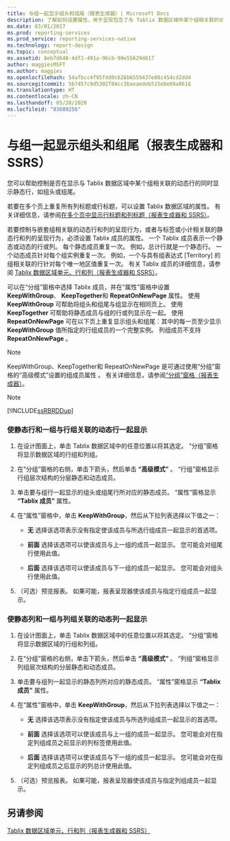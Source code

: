 ```yaml
---
title: 与组一起显示组头和组尾（报表生成器）| Microsoft Docs
description: 了解如何设置属性，用于呈现包含了与 Tablix 数据区域中某个组相关联的动态行的页眉和页脚。
ms.date: 03/01/2017
ms.prod: reporting-services
ms.prod_service: reporting-services-native
ms.technology: report-design
ms.topic: conceptual
ms.assetid: 8eb7d648-4df2-491a-96cb-99e55629d617
author: maggiesMSFT
ms.author: maggies
ms.openlocfilehash: 54afbcc4f95fdd0c626b6559437e08c454cd2dd4
ms.sourcegitcommit: 5b7457c9d5302f84cc3baeaedeb515e8e69a8616
ms.translationtype: HT
ms.contentlocale: zh-CN
ms.lasthandoff: 05/20/2020
ms.locfileid: "83689256"
---
```

# <a name="display-headers-and-footers-with-a-group-report-builder-and-ssrs"></a>与组一起显示组头和组尾（报表生成器和 SSRS）
  您可以帮助控制是否在显示与 Tablix 数据区域中某个组相关联的动态行的同时显示静态行，如组头或组尾。  
  
 若要在多个页上重复所有列标题或行标题，可以设置 Tablix 数据区域的属性。 有关详细信息，请参阅[在多个页中显示行标题和列标题（报表生成器和 SSRS）](display-row-and-column-headers-on-multiple-pages-report-builder-and-ssrs.md)。  
  
 若要控制与嵌套组相关联的动态行和列的呈现行为，或者与标签或小计相关联的静态行和列的呈现行为，必须设置 Tablix 成员的属性。 一个 Tablix 成员表示一个静态或动态的行或列。 每个静态成员重复一次。 例如，总计行就是一个静态行。 一个动态成员针对每个组实例重复一次。 例如，一个与具有组表达式 [Territory] 的组相关联的行针对每个唯一地区值重复一次。 有关 Tablix 成员的详细信息，请参阅 [Tablix 数据区域单元、行和列（报表生成器和 SSRS）](../../reporting-services/report-design/tablix-data-region-cells-rows-and-columns-report-builder-and-ssrs.md)。  
  
 可以在“分组”窗格中选择 Tablix 成员，并在“属性”窗格中设置 **KeepWithGroup**、 **KeepTogether**和 **RepeatOnNewPage** 属性。 使用 **KeepWithGroup** 可帮助将组头和组尾与组显示在相同页上。 使用 **KeepTogether** 可帮助将静态成员与组的行或列显示在一起。 使用 **RepeatOnNewPage** 可在以下页上重复显示组头和组尾：其中的每一页至少显示 **KeepWithGroup** 值所指定的行组成员的一个完整实例。 列组成员不支持**RepeatOnNewPage** 。  
  
> [!NOTE]  
>  KeepWithGroup、KeepTogether和 RepeatOnNewPage 是可通过使用“分组”窗格的“高级模式”设置的组成员属性   。 有关详细信息，请参阅[“分组”窗格（报表生成器）](../../reporting-services/report-design/grouping-pane-report-builder.md)。  
  
> [!NOTE]  
>  [!INCLUDE[ssRBRDDup](../../includes/ssrbrddup-md.md)]  
  
### <a name="to-keep-a-static-row-with-a-set-of-dynamic-rows-associated-with-a-row-group"></a>使静态行和一组与行组关联的动态行一起显示  
  
1.  在设计图面上，单击 Tablix 数据区域中的任意位置以将其选定。 “分组”窗格将显示数据区域的行组和列组。  
  
2.  在“分组”窗格的右侧，单击下箭头，然后单击 **“高级模式”** 。 “行组”窗格显示行组层次结构的分层静态和动态成员。  
  
3.  单击要与组行一起显示的组头或组尾行所对应的静态成员。 “属性”窗格显示 **“Tablix 成员”** 属性。  
  
4.  在“属性”窗格中，单击 **KeepWithGroup**，然后从下拉列表选择以下值之一：  
  
    -   **无** 选择该选项表示没有指定使该成员与所选行组成员一起显示的首选项。  
  
    -   **前面** 选择该选项可以使该成员与上一组的成员一起显示。 您可能会对组尾行使用此值。  
  
    -   **后面** 选择该选项可以使该成员与下一组的成员一起显示。 您可能会对组头行使用此值。  
  
5.  （可选）预览报表。 如果可能，报表呈现器使该成员与指定行组成员一起显示。  
  
### <a name="to-keep-a-static-column-with-a-set-of-dynamic-columns-associated-with-a-column-group"></a>使静态列和一组与列组关联的动态列一起显示  
  
1.  在设计图面上，单击 Tablix 数据区域中的任意位置以将其选定。 “分组”窗格将显示数据区域的行组和列组。  
  
2.  在“分组”窗格的右侧，单击下箭头，然后单击 **“高级模式”** 。 “列组”窗格显示列组层次结构的分层静态和动态成员。  
  
3.  单击要与组列一起显示的静态列所对应的静态成员。 “属性”窗格显示 **“Tablix 成员”** 属性。  
  
4.  在“属性”窗格中，单击 **KeepWithGroup**，然后从下拉列表选择以下值之一：  
  
    -   **无** 选择该选项表示没有指定使该成员与所选列组成员一起显示的首选项。  
  
    -   **前面** 选择该选项可以使该成员与上一组的成员一起显示。 您可能会对在指定列组成员之前显示的列标签使用此值。  
  
    -   **后面** 选择该选项可以使该成员与下一组的成员一起显示。 您可能会对在指定列组成员之后显示的列总计使用此值。  
  
5.  （可选）预览报表。 如果可能，报表呈现器使该成员与指定列组成员一起显示。  
  
## <a name="see-also"></a>另请参阅  
 [Tablix 数据区域单元、行和列（报表生成器和 SSRS）](tablix-data-region-report-builder-and-ssrs.md)   
 
  
  
